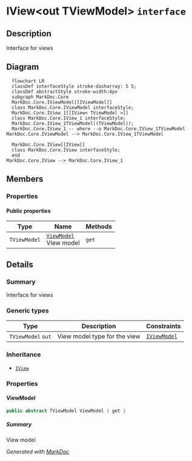 # IView&lt;out TViewModel&gt; `interface`

## Description
Interface for views

## Diagram
```mermaid
  flowchart LR
  classDef interfaceStyle stroke-dasharray: 5 5;
  classDef abstractStyle stroke-width:4px
  subgraph MarkDoc.Core
  MarkDoc.Core.IViewModel[[IViewModel]]
  class MarkDoc.Core.IViewModel interfaceStyle;
  MarkDoc.Core.IView_1[[IView< TViewModel >]]
  class MarkDoc.Core.IView_1 interfaceStyle;
  MarkDoc.Core.IView_1TViewModel((TViewModel));
  MarkDoc.Core.IView_1 -- where --o MarkDoc.Core.IView_1TViewModel
MarkDoc.Core.IViewModel --> MarkDoc.Core.IView_1TViewModel

  MarkDoc.Core.IView[[IView]]
  class MarkDoc.Core.IView interfaceStyle;
  end
MarkDoc.Core.IView --> MarkDoc.Core.IView_1
```

## Members
### Properties
#### Public  properties
| Type | Name | Methods |
| --- | --- | --- |
| `TViewModel` | [`ViewModel`](markdoc/core/IViewT.md#viewmodel)<br>View model | `get` |

## Details
### Summary
Interface for views

### Generic types
| Type | Description | Constraints |
| --- | --- | --- |
| `TViewModel` `out` | View model type for the view | [`IViewModel`](./IViewModel.md) |

### Inheritance
 - [
`IView`
](./IView.md)

### Properties
#### ViewModel
```csharp
public abstract TViewModel ViewModel { get }
```
##### Summary
View model

*Generated with* [*MarkDoc*](https://github.com/hailstorm75/MarkDoc.Core)
